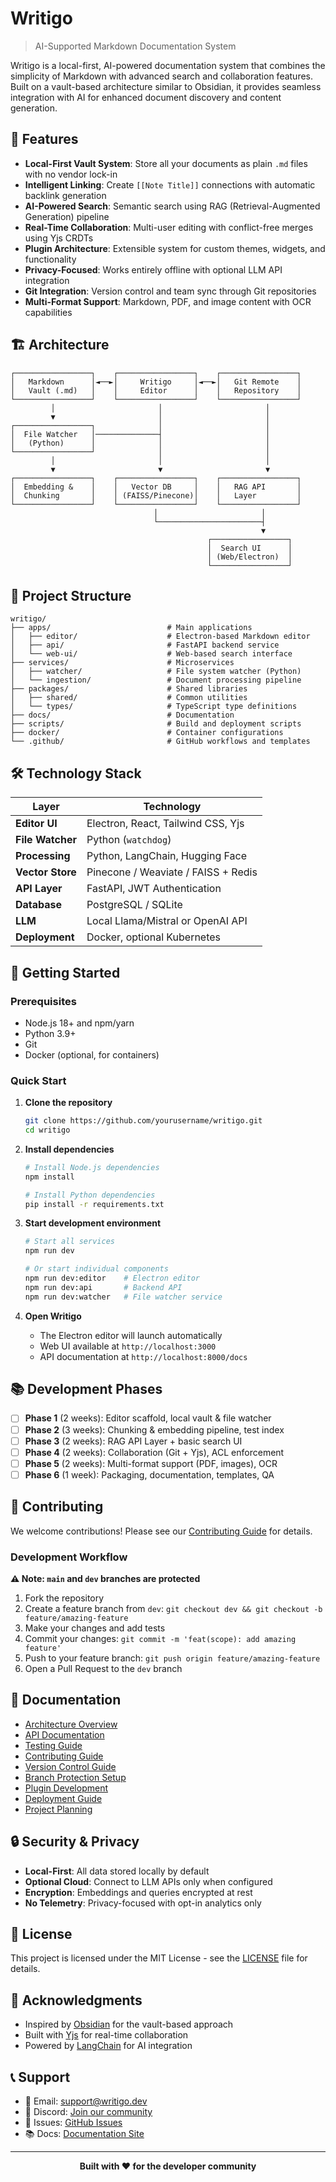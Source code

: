 # Writigo

> AI-Supported Markdown Documentation System

Writigo is a local-first, AI-powered documentation system that combines the simplicity of Markdown with advanced search and collaboration features. Built on a vault-based architecture similar to Obsidian, it provides seamless integration with AI for enhanced document discovery and content generation.

## 🚀 Features

- **Local-First Vault System**: Store all your documents as plain `.md` files with no vendor lock-in
- **Intelligent Linking**: Create `[[Note Title]]` connections with automatic backlink generation
- **AI-Powered Search**: Semantic search using RAG (Retrieval-Augmented Generation) pipeline
- **Real-Time Collaboration**: Multi-user editing with conflict-free merges using Yjs CRDTs
- **Plugin Architecture**: Extensible system for custom themes, widgets, and functionality
- **Privacy-Focused**: Works entirely offline with optional LLM API integration
- **Git Integration**: Version control and team sync through Git repositories
- **Multi-Format Support**: Markdown, PDF, and image content with OCR capabilities

## 🏗️ Architecture

```
┌─────────────────┐    ┌─────────────────┐    ┌─────────────────┐
│   Markdown      │◄──►│     Writigo     │◄──►│   Git Remote    │
│   Vault (.md)   │    │     Editor      │    │   Repository    │
└─────────────────┘    └─────────────────┘    └─────────────────┘
         │                       │                       │
         ▼                       │                       │
┌─────────────────┐              │                       │
│  File Watcher   │──────────────┤                       │
│   (Python)      │              │                       │
└─────────────────┘              │                       │
         │                       │                       │
         ▼                       ▼                       ▼
┌─────────────────┐    ┌─────────────────┐    ┌─────────────────┐
│  Embedding &    │    │   Vector DB     │    │   RAG API       │
│  Chunking       │    │ (FAISS/Pinecone)│    │   Layer         │
└─────────────────┘    └─────────────────┘    └─────────────────┘
                                │                       │
                                └───────────────────────┤
                                                        ▼
                                            ┌─────────────────┐
                                            │  Search UI      │
                                            │ (Web/Electron)  │
                                            └─────────────────┘
```

## 📁 Project Structure

```
writigo/
├── apps/                          # Main applications
│   ├── editor/                    # Electron-based Markdown editor
│   ├── api/                       # FastAPI backend service
│   └── web-ui/                    # Web-based search interface
├── services/                      # Microservices
│   ├── watcher/                   # File system watcher (Python)
│   └── ingestion/                 # Document processing pipeline
├── packages/                      # Shared libraries
│   ├── shared/                    # Common utilities
│   └── types/                     # TypeScript type definitions
├── docs/                          # Documentation
├── scripts/                       # Build and deployment scripts
├── docker/                        # Container configurations
└── .github/                       # GitHub workflows and templates
```

## 🛠️ Technology Stack

| Layer | Technology |
|-------|------------|
| **Editor UI** | Electron, React, Tailwind CSS, Yjs |
| **File Watcher** | Python (`watchdog`) |
| **Processing** | Python, LangChain, Hugging Face |
| **Vector Store** | Pinecone / Weaviate / FAISS + Redis |
| **API Layer** | FastAPI, JWT Authentication |
| **Database** | PostgreSQL / SQLite |
| **LLM** | Local Llama/Mistral or OpenAI API |
| **Deployment** | Docker, optional Kubernetes |

## 🚦 Getting Started

### Prerequisites

- Node.js 18+ and npm/yarn
- Python 3.9+
- Git
- Docker (optional, for containers)

### Quick Start

1. **Clone the repository**
   ```bash
   git clone https://github.com/yourusername/writigo.git
   cd writigo
   ```

2. **Install dependencies**
   ```bash
   # Install Node.js dependencies
   npm install
   
   # Install Python dependencies
   pip install -r requirements.txt
   ```

3. **Start development environment**
   ```bash
   # Start all services
   npm run dev
   
   # Or start individual components
   npm run dev:editor    # Electron editor
   npm run dev:api       # Backend API
   npm run dev:watcher   # File watcher service
   ```

4. **Open Writigo**
   - The Electron editor will launch automatically
   - Web UI available at `http://localhost:3000`
   - API documentation at `http://localhost:8000/docs`

## 📚 Development Phases

- [ ] **Phase 1** (2 weeks): Editor scaffold, local vault & file watcher
- [ ] **Phase 2** (3 weeks): Chunking & embedding pipeline, test index
- [ ] **Phase 3** (2 weeks): RAG API Layer + basic search UI
- [ ] **Phase 4** (2 weeks): Collaboration (Git + Yjs), ACL enforcement
- [ ] **Phase 5** (2 weeks): Multi-format support (PDF, images), OCR
- [ ] **Phase 6** (1 week): Packaging, documentation, templates, QA

## 🤝 Contributing

We welcome contributions! Please see our [Contributing Guide](./docs/CONTRIBUTING.md) for details.

### Development Workflow

**⚠️ Note: `main` and `dev` branches are protected**

1. Fork the repository
2. Create a feature branch from `dev`: `git checkout dev && git checkout -b feature/amazing-feature`
3. Make your changes and add tests
4. Commit your changes: `git commit -m 'feat(scope): add amazing feature'`
5. Push to your feature branch: `git push origin feature/amazing-feature`
6. Open a Pull Request to the `dev` branch

## 📖 Documentation

- [Architecture Overview](./docs/architecture.md)
- [API Documentation](./docs/api.md)
- [Testing Guide](./docs/testing.md)
- [Contributing Guide](./docs/CONTRIBUTING.md)
- [Version Control Guide](./docs/git-best-practices.md)
- [Branch Protection Setup](./docs/branch-protection.md)
- [Plugin Development](./docs/plugins.md)
- [Deployment Guide](./docs/deployment.md)
- [Project Planning](./docs/project-planning.md)

## 🔒 Security & Privacy

- **Local-First**: All data stored locally by default
- **Optional Cloud**: Connect to LLM APIs only when configured
- **Encryption**: Embeddings and queries encrypted at rest
- **No Telemetry**: Privacy-focused with opt-in analytics only

## 📄 License

This project is licensed under the MIT License - see the [LICENSE](LICENSE) file for details.

## 🙏 Acknowledgments

- Inspired by [Obsidian](https://obsidian.md/) for the vault-based approach
- Built with [Yjs](https://github.com/yjs/yjs) for real-time collaboration
- Powered by [LangChain](https://github.com/langchain-ai/langchain) for AI integration

## 📞 Support

- 📧 Email: support@writigo.dev
- 💬 Discord: [Join our community](https://discord.gg/writigo)
- 🐛 Issues: [GitHub Issues](https://github.com/yourusername/writigo/issues)
- 📚 Docs: [Documentation Site](https://docs.writigo.dev)

---

<div align="center">
  <strong>Built with ❤️ for the developer community</strong>
</div>
